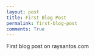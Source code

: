 ```yaml
---
layout: post
title: First Blog Post 
permalink: first-blog-post
comments: True
---
```


First blog post on raysantos.com
